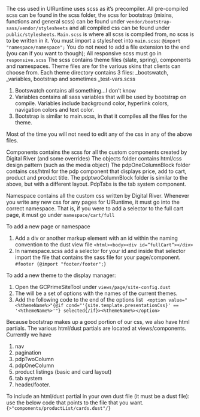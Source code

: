The css used in UIRuntime uses scss as it’s precompiler. All pre-compiled scss can be found in the scss folder, the scss for bootstrap (mixins, functions and general scss) can be found under `vendor/bootstrap-sass/vendor/stylesheets` and all compiled css can be found under `public/stylesheets`.
`Main.scss` is where all scss is compiled from, no scss is to be written in it. You must import a stylesheet into `main.scss`: `@import "namespace/namespace";`
You do not need to add a file extension to the end (you can if you want to though);
All responsive scss must go in `responsive.scss`
The scss contains theme files (slate, spring), components and namespaces.
Theme files are for the various skins that clients can choose from. Each theme directory contains 3 files: _bootswatch, _variables, bootstrap and sometimes _test-vars.scss

1. Bootswatch contains all something…I don’t know
2. Variables contains all sass variables that will be used by bootstrap on compile. Variables include background color, hyperlink colors, navigation colors and text color.
3. Bootstrap is similar to main.scss, in that it compiles all the files for the theme.



Most of the time you will not need to edit any of the css in any of the above files.

Components contains the scss for all the custom components created by Digital River (and some overrides)
The objects folder contains html/css design pattern (such as the media object)
The pdpOneColumnBlock folder contains css/html for the pdp component that displays price, add to cart, product and product title.
The pdptwoColumnBlock folder is similar to the above, but with a different layout.
PdpTabs is the tab system component.

Namespace contains all the custom css written by Digital River. Whenever you write any new css for any pages for UIRuntime, it must go into the correct namespace. That is, if you were to add a selector to the full cart page, it must go under `namespace/cart/full`

To add a new page or namespace
1.	 Add a div or another markup element with an id within the naming convention to the dust view file `<html><body><div id=”fullCart”></div>`
2.	In namespace.scss add a selector for your id and inside that selector import the file that contains the sass file for your page/component. `#footer {@import "footer/footer";}`

To add a new theme to the display manager: 
1.	Open the GCPrimeSiteTool under `views/page/site-config.dust`
2.	The will be a set of options with the names of the current themes.
3.	Add the following code to the end of the options list
` <option value="<%themeName%>"{@if cond="'{site.template.presentationCss}' == '<%themeName%>'"} selected{/if}><%themeName%></option>`

Because bootstrap makes up a good portion of our css, we also have html partials. The various html/dust partials are located at views/components.
Currently we have 
1.	nav 
2.	pagination
3.	pdpTwoColumn
4.	pdpOneColumn
5.	product listings (basic and card layout)
6.	tab system
7.	header/footer.

To include an html/dust partial in your own dust file (it must be a dust file): use the below code that points to the file that you want.
` {>"components/productList/cards.dust"/}`

